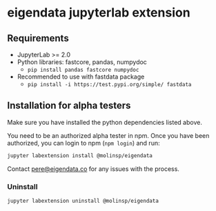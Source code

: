 # eigendata jupyterlab extension


## Requirements

* JupyterLab >= 2.0
* Python libraries: fastcore, pandas, numpydoc
  * `pip install pandas fastcore numpydoc`
* Recommended to use with fastdata package
  * `pip install -i https://test.pypi.org/simple/ fastdata`

## Installation for alpha testers

Make sure you have installed the python dependencies listed above.

You need to be an authorized alpha tester in npm. Once you have been authorized, you can login to npm (`npm login`) and run:

```bash
jupyter labextension install @molinsp/eigendata
```

Contact pere@eigendata.co for any issues with the process.



### Uninstall

```bash
jupyter labextension uninstall @molinsp/eigendata
```

